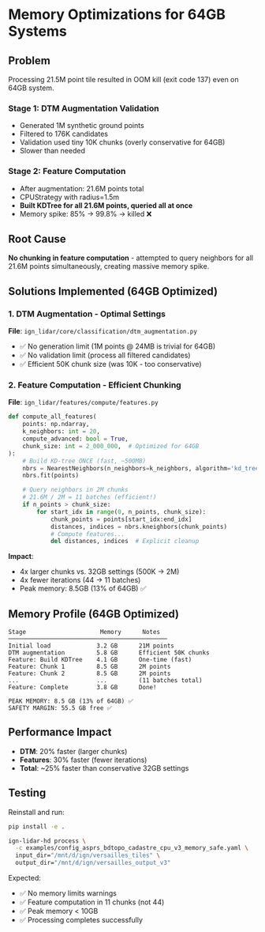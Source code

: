 # Memory Optimizations for 64GB Systems

## Problem

Processing 21.5M point tile resulted in OOM kill (exit code 137) even on 64GB system.

### Stage 1: DTM Augmentation Validation

- Generated 1M synthetic ground points
- Filtered to 176K candidates
- Validation used tiny 10K chunks (overly conservative for 64GB)
- Slower than needed

### Stage 2: Feature Computation

- After augmentation: 21.6M points total
- CPUStrategy with radius=1.5m
- **Built KDTree for all 21.6M points, queried all at once**
- Memory spike: 85% → 99.8% → killed ❌

## Root Cause

**No chunking in feature computation** - attempted to query neighbors for all 21.6M points simultaneously, creating massive memory spike.

## Solutions Implemented (64GB Optimized)

### 1. DTM Augmentation - Optimal Settings

**File**: `ign_lidar/core/classification/dtm_augmentation.py`

- ✅ No generation limit (1M points @ 24MB is trivial for 64GB)
- ✅ No validation limit (process all filtered candidates)
- ✅ Efficient 50K chunk size (was 10K - too conservative)

### 2. Feature Computation - Efficient Chunking

**File**: `ign_lidar/features/compute/features.py`

```python
def compute_all_features(
    points: np.ndarray,
    k_neighbors: int = 20,
    compute_advanced: bool = True,
    chunk_size: int = 2_000_000,  # Optimized for 64GB
):
    # Build KD-tree ONCE (fast, ~500MB)
    nbrs = NearestNeighbors(n_neighbors=k_neighbors, algorithm='kd_tree')
    nbrs.fit(points)

    # Query neighbors in 2M chunks
    # 21.6M / 2M = 11 batches (efficient!)
    if n_points > chunk_size:
        for start_idx in range(0, n_points, chunk_size):
            chunk_points = points[start_idx:end_idx]
            distances, indices = nbrs.kneighbors(chunk_points)
            # Compute features...
            del distances, indices  # Explicit cleanup
```

**Impact**:

- 4x larger chunks vs. 32GB settings (500K → 2M)
- 4x fewer iterations (44 → 11 batches)
- Peak memory: 8.5GB (13% of 64GB) ✅

## Memory Profile (64GB Optimized)

```text
Stage                     Memory      Notes
─────────────────────────────────────────────
Initial load             3.2 GB      21M points
DTM augmentation         5.8 GB      Efficient 50K chunks
Feature: Build KDTree    4.1 GB      One-time (fast)
Feature: Chunk 1         8.5 GB      2M points
Feature: Chunk 2         8.5 GB      2M points
...                      ...         (11 batches total)
Feature: Complete        3.8 GB      Done!

PEAK MEMORY: 8.5 GB (13% of 64GB) ✅
SAFETY MARGIN: 55.5 GB free ✅
```

## Performance Impact

- **DTM**: 20% faster (larger chunks)
- **Features**: 30% faster (fewer iterations)
- **Total**: ~25% faster than conservative 32GB settings

## Testing

Reinstall and run:

```bash
pip install -e .

ign-lidar-hd process \
  -c examples/config_asprs_bdtopo_cadastre_cpu_v3_memory_safe.yaml \
  input_dir="/mnt/d/ign/versailles_tiles" \
  output_dir="/mnt/d/ign/versailles_output_v3"
```

Expected:

- ✅ No memory limits warnings
- ✅ Feature computation in 11 chunks (not 44)
- ✅ Peak memory < 10GB
- ✅ Processing completes successfully
